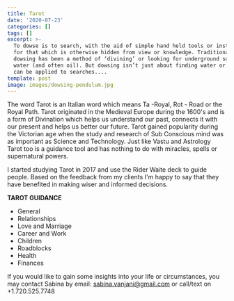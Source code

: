 ```yaml
---
title: Tarot
date: '2020-07-23'
categories: []
tags: []
excerpt: >-
  To dowse is to search, with the aid of simple hand held tools or instruments,
  for that which is otherwise hidden from view or knowledge. Traditionally
  dowsing has been a method of ‘divining’ or looking for underground sources of
  water (and often oil). But dowsing isn’t just about finding water or oil. It
  can be applied to searches....
template: post
image: images/dowsing-pendulum.jpg
---
```

The word Tarot is an Italian word which means Ta -Royal, Rot - Road or the Royal Path. Tarot originated in the Medieval Europe during the 1600's and is a form of Divination which helps us understand our past, connects it with our present and helps us better our future. Tarot gained popularity during the Victorian age when the study and research of Sub Conscious mind was as important as Science and Technology. Just like Vastu and Astrology Tarot too is a guidance tool and has nothing to do with miracles, spells or supernatural powers.

I started studying Tarot in 2017 and use the Rider Waite deck to guide people. Based on the feedback from my clients I'm happy to say that they have benefited in making wiser and informed decisions.

**TAROT GUIDANCE**

* General
* Relationships
* Love and Marriage
* Career and Work
* Children
* Roadblocks
* Health
* Finances

If you would like to gain some insights into your life or circumstances, you may contact Sabina by email: sabina.vanjani@gmail.com or call/text on +1.720.525.7748